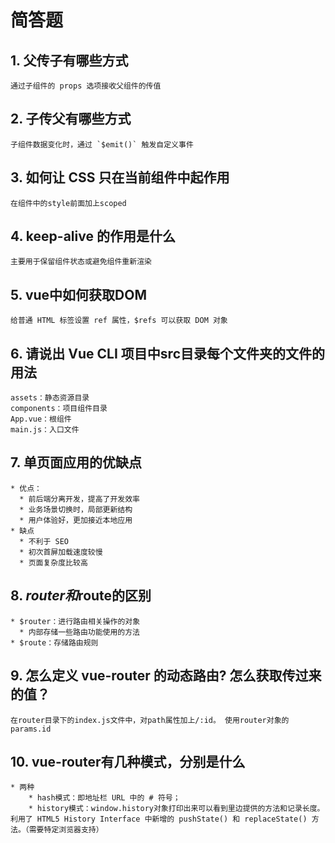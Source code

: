 # 简答题

## 1. 父传子有哪些方式
```
通过子组件的 props 选项接收父组件的传值
```

## 2. 子传父有哪些方式
```
子组件数据变化时，通过 `$emit()` 触发自定义事件
```

## 3. 如何让 CSS 只在当前组件中起作用
```
在组件中的style前面加上scoped
```

## 4. keep-alive 的作用是什么
```
主要用于保留组件状态或避免组件重新渲染
```

## 5. vue中如何获取DOM
```
给普通 HTML 标签设置 ref 属性，$refs 可以获取 DOM 对象
```

## 6. 请说出 Vue CLI 项目中src目录每个文件夹的文件的用法
```
assets：静态资源目录
components：项目组件目录
App.vue：根组件
main.js：入口文件
```

## 7. 单页面应用的优缺点
```
* 优点：
  * 前后端分离开发，提高了开发效率
  * 业务场景切换时，局部更新结构
  * 用户体验好，更加接近本地应用
* 缺点
  * 不利于 SEO
  * 初次首屏加载速度较慢
  * 页面复杂度比较高
```

## 8. $router和$route的区别
```
* $router：进行路由相关操作的对象
  * 内部存储一些路由功能使用的方法
* $route：存储路由规则
```

## 9.  怎么定义 vue-router 的动态路由? 怎么获取传过来的值？
```
在router目录下的index.js文件中，对path属性加上/:id。 使用router对象的params.id
```

## 10. vue-router有几种模式，分别是什么
```
* 两种
    * hash模式：即地址栏 URL 中的 # 符号；
    * history模式：window.history对象打印出来可以看到里边提供的方法和记录长度。利用了 HTML5 History Interface 中新增的 pushState() 和 replaceState() 方法。（需要特定浏览器支持）
```